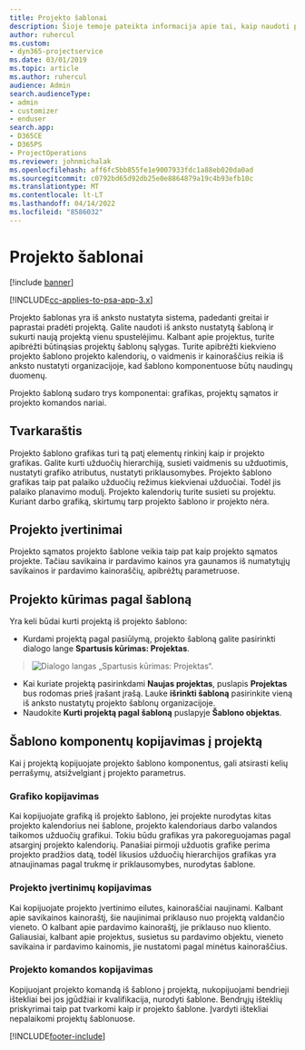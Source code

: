 ```yaml
---
title: Projekto šablonai
description: Šioje temoje pateikta informacija apie tai, kaip naudoti projektų šablonus, skirtus greitam projektų nustatymui.
author: ruhercul
ms.custom:
- dyn365-projectservice
ms.date: 03/01/2019
ms.topic: article
ms.author: ruhercul
audience: Admin
search.audienceType:
- admin
- customizer
- enduser
search.app:
- D365CE
- D365PS
- ProjectOperations
ms.reviewer: johnmichalak
ms.openlocfilehash: aff6fc5bb855fe1e9007933fdc1a88eb020da0ad
ms.sourcegitcommit: c0792bd65d92db25e0e8864879a19c4b93efb10c
ms.translationtype: MT
ms.contentlocale: lt-LT
ms.lasthandoff: 04/14/2022
ms.locfileid: "8586032"
---
```

# <a name="project-templates"></a>Projekto šablonai 

[!include [banner](../includes/psa-now-project-operations.md)]

[!INCLUDE[cc-applies-to-psa-app-3.x](../includes/cc-applies-to-psa-app-3x.md)]

Projekto šablonas yra iš anksto nustatyta sistema, padedanti greitai ir paprastai pradėti projektą. Galite naudoti iš anksto nustatytą šabloną ir sukurti naują projektą vienu spustelėjimu. Kalbant apie projektus, turite apibrėžti būtinąsias projektų šablonų sąlygas. Turite apibrėžti kiekvieno projekto šablono projekto kalendorių, o vaidmenis ir kainoraščius reikia iš anksto nustatyti organizacijoje, kad šablono komponentuose būtų naudingų duomenų.

Projekto šabloną sudaro trys komponentai: grafikas, projektų sąmatos ir projekto komandos nariai.

## <a name="schedule"></a>Tvarkaraštis

Projekto šablono grafikas turi tą patį elementų rinkinį kaip ir projekto grafikas. Galite kurti užduočių hierarchiją, susieti vaidmenis su užduotimis, nustatyti grafiko atributus, nustatyti priklausomybes. Projekto šablono grafikas taip pat palaiko užduočių režimus kiekvienai užduočiai. Todėl jis palaiko planavimo modulį. Projekto kalendorių turite susieti su projektu. Kuriant darbo grafiką, skirtumų tarp projekto šablono ir projekto nėra.

## <a name="project-estimates"></a>Projekto įvertinimai

Projekto sąmatos projekto šablone veikia taip pat kaip projekto sąmatos projekte. Tačiau savikaina ir pardavimo kainos yra gaunamos iš numatytųjų savikainos ir pardavimo kainoraščių, apibrėžtų parametruose.

## <a name="creating-a-project-from-a-template"></a>Projekto kūrimas pagal šabloną
 
Yra keli būdai kurti projektą iš projekto šablono:

- Kurdami projektą pagal pasiūlymą, projekto šabloną galite pasirinkti dialogo lange **Spartusis kūrimas: Projektas**.

> ![Dialogo langas „Spartusis kūrimas: Projektas“.](media/project-11.png)

- Kai kuriate projektą pasirinkdami **Naujas projektas**, puslapis **Projektas** bus rodomas prieš įrašant įrašą. Lauke **išrinkti šabloną** pasirinkite vieną iš anksto nustatytų projekto šablonų organizacijoje.
- Naudokite **Kurti projektą pagal šabloną** puslapyje **Šablono objektas**.

## <a name="copying-components-of-template-to-project"></a>Šablono komponentų kopijavimas į projektą

Kai į projektą kopijuojate projekto šablono komponentus, gali atsirasti kelių perrašymų, atsižvelgiant į projekto parametrus.

### <a name="copying-the-schedule"></a>Grafiko kopijavimas

Kai kopijuojate grafiką iš projekto šablono, jei projekte nurodytas kitas projekto kalendorius nei šablone, projekto kalendoriaus darbo valandos taikomos užduočių grafikui. Tokiu būdu grafikas yra pakoreguojamas pagal atsarginį projekto kalendorių. Panašiai pirmoji užduotis grafike perima projekto pradžios datą, todėl likusios užduočių hierarchijos grafikas yra atnaujinamas pagal trukmę ir priklausomybes, nurodytas šablone. 

### <a name="copying-project-estimates"></a>Projekto įvertinimų kopijavimas 

Kai kopijuojate projekto įvertinimo eilutes, kainoraščiai naujinami. Kalbant apie savikainos kainoraštį, šie naujinimai priklauso nuo projektą valdančio vieneto. O kalbant apie pardavimo kainoraštį, jie priklauso nuo kliento. Galiausiai, kalbant apie projektus, susietus su pardavimo objektu, vieneto savikaina ir pardavimo kainomis, jie nustatomi pagal minėtus kainoraščius.

### <a name="copying-a-project-team"></a>Projekto komandos kopijavimas

Kopijuojant projekto komandą iš šablono į projektą, nukopijuojami bendrieji ištekliai bei jos įgūdžiai ir kvalifikacija, nurodyti šablone. Bendrųjų išteklių priskyrimai taip pat tvarkomi kaip ir projekto šablone. Įvardyti ištekliai nepalaikomi projektų šablonuose.


[!INCLUDE[footer-include](../includes/footer-banner.md)]
